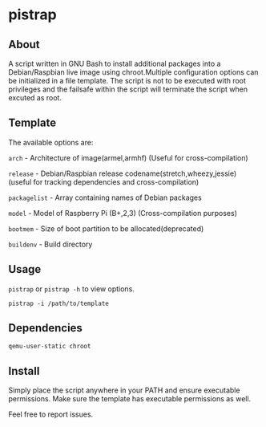 # pistrap

## About
A script written in GNU Bash to install additional packages into a Debian/Raspbian live image using chroot.Multiple configuration options can be initialized in a file template. The script is not to be executed with root privileges and the failsafe within the script will terminate the script when excuted as root.


## Template
The available options are:

`arch` - Architecture of image(armel,armhf) (Useful for cross-compilation)

`release` - Debian/Raspbian release codename(stretch,wheezy,jessie) (useful for tracking dependencies and cross-compilation)

`packagelist` - Array containing names of Debian packages

`model` - Model of Raspberry Pi (B+,2,3) (Cross-compilation purposes)

`bootmem` - Size of boot partition to be allocated(deprecated)

`buildenv` - Build directory





## Usage
`pistrap` or `pistrap -h` to view options.

`pistrap -i /path/to/template`

## Dependencies
`qemu-user-static chroot`

## Install

Simply place the script anywhere in your PATH and ensure executable permissions. Make sure the template has executable permissions as well.



Feel free to report issues.    
